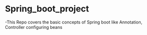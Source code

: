 # Spring_boot_project

-This Repo covers the basic concepts of Spring boot like Annotation, Controller configuring beans